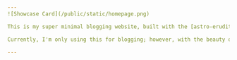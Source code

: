 ```yaml
---
![Showcase Card](/public/static/homepage.png) 

This is my super minimal blogging website, built with the [astro-erudite](https://github.com/jktrn/astro-erudite.git) [enscribe](https://enscribe.dev/).

Currently, I'm only using this for blogging; however, with the beauty of this template, I might expand as life goes on. Feel free to quote my work or use any of the styling changes I've made.

---
```

